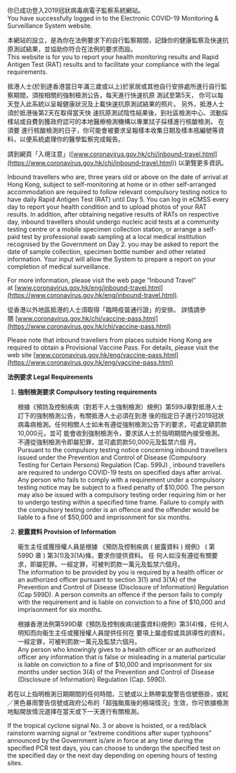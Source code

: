 你已成功登入2019冠狀病毒病電子監察系統網站。  
You have successfully logged in to the Electronic COVID-19 Monitoring & Surveillance System website.

本網站的設立，是為你在法例要求下的自行監察期間，記錄你的健康監察及快速抗原測試結果，並協助你符合在法例的要求而設。  
This website is for you to report your health monitoring results and Rapid Antigen Test (RAT) results and to facilitate your compliance with the legal requirements.

抵港人士(於到達香港當日年滿三歲或以上)於家居或其他自行安排處所進行自行監察期間，須按相關的強制檢測公告，每天進行快速抗原 測試至第5天， 你可以每天登入此系統以呈報健康狀況及上載快速抗原測試結果的照片。 另外，抵港人士須於抵港後第2天在取得當天快 速抗原測試陰性結果後，到社區檢測中心、流動採樣站或自費到獲政府認可的本地醫療檢測機構以專業拭子採樣進行核酸檢測。 在須要 進行核酸檢測的日子，你可能會被要求呈報樣本收集日期及樣本瓶編號等資料，以便系統處理你的醫學監察完成報告。

請到網頁「入境注意」([www.coronavirus.gov.hk/chi/inbound-travel.html](https://www.coronavirus.gov.hk/chi/inbound-travel.html)) 以瀏覽更多資訊。

Inbound travellers who are, three years old or above on the date of arrival at Hong Kong, subject to self-monitoring at home or in other self-arranged accommodation are required to follow relevant compulsory testing notice to have daily Rapid Antigen Test (RAT) until Day 5. You can log in eCMSS every day to report your health condition and to upload photos of your RAT results. In addition, after obtaining negative results of RATs on respective day, inbound travellers should undergo nucleic acid tests at a community testing centre or a mobile specimen collection station, or arrange a self-paid test by professional swab sampling at a local medical institution recognised by the Government on Day 2. you may be asked to report the date of sample collection, specimen bottle number and other related information. Your input will allow the System to prepare a report on your completion of medical surveillance.

For more information, please visit the web page “Inbound Travel” at [www.coronavirus.gov.hk/eng/inbound-travel.html](https://www.coronavirus.gov.hk/eng/inbound-travel.html).

  

從香港以外地區抵港的人士須取得「臨時疫苗通行證」的安排。 詳情請參閱 [www.coronavirus.gov.hk/chi/vaccine-pass.html](https://www.coronavirus.gov.hk/chi/vaccine-pass.html)

Please note that inbound travellers from places outside Hong Kong are required to obtain a Provisional Vaccine Pass. For details, please visit the web site [www.coronavirus.gov.hk/eng/vaccine-pass.html](https://www.coronavirus.gov.hk/eng/vaccine-pass.html)

**法例要求 Legal Requirements**

1.  **強制檢測要求 Compulsory testing requirements**
    
    根據《預防及控制疾病（對若干人士強制檢測）規例》第599J章對抵港人士訂下的強制檢測公告，有關抵港人士必須在到港 後的指定日子進行2019冠狀病毒病檢測。任何相關人士如未有遵從強制檢測公告下的要求，可處定額罰款10,000元，並可 能會收到強制檢測令，要求該人士於指明期間內接受檢測。不遵從強制檢測令即屬犯罪，並可處罰款50,000元及監禁六個 月。  
    Pursuant to the compulsory testing notice concerning inbound travellers issued under the Prevention and Control of Disease (Compulsory Testing for Certain Persons) Regulation (Cap. 599J) , inbound travellers are required to undergo COVID-19 tests on specified days after arrival. Any person who fails to comply with a requirement under a compulsory testing notice may be subject to a fixed penalty of $10,000. The person may also be issued with a compulsory testing order requiring him or her to undergo testing within a specified time frame. Failure to comply with the compulsory testing order is an offence and the offender would be liable to a fine of $50,000 and imprisonment for six months.
    
2.  **披露資料 Provision of Information**
    
    衞生主任或獲授權人員是根據 《預防及控制疾病 ( 披露資料 ) 規例》 ( 第 599D 章 ) 第3(1)及3(1A)條，要求你提供資料。 任 何人如沒有遵從有關要求，即屬犯罪。一經定罪，可被判罰款一萬元及監禁六個月。  
    The information to be provided by you is required by a health officer or an authorized officer pursuant to section 3(1) and 3(1A) of the Prevention and Control of Disease (Disclosure of Information) Regulation (Cap 599D). A person commits an offence if the person fails to comply with the requirement and is liable on conviction to a fine of $10,000 and imprisonment for six months.
    
    根據香港法例第599D章《預防及控制疾病(披露資料)規例》第3(4)條，任何人明知而向衞生主任或獲授權人員提供任何在 要項上屬虛假或具誤導性的資料，一經定罪，可被判罰款一萬元及監禁六個月。  
    Any person who knowingly gives to a health officer or an authorized officer any information that is false or misleading in a material particular is liable on conviction to a fine of $10,000 and imprisonment for six months under section 3(4) of the Prevention and Control of Disease (Disclosure of Information) Regulation (Cap. 599D).
    
若在以上指明檢測日期期間的任何時間，三號或以上熱帶氣旋警告信號懸掛，或紅╱黑色暴雨警告信號或政府公布的「超強颱風後的極端情況」生效，你可依據檢測地點開放情況選擇在當天或下一天進行有關檢測。

If the tropical cyclone signal No. 3 or above is hoisted, or a red/black rainstorm warning signal or “extreme conditions after super typhoons” announced by the Government is/are in force at any time during the specified PCR test days, you can choose to undergo the specified test on the specified day or the next day depending on opening hours of testing sites.